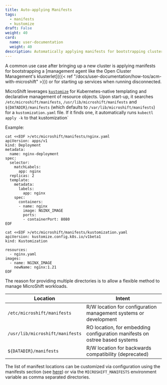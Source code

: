 ```yaml
---
title: Auto-applying Manifests
tags:
  - manifests
  - kustomize
draft: False
weight: 40
card:
  name: user-documentation
  weight: 40
description: Automatically applying manifests for bootstrapping cluster services.
---
```

A common use case after bringing up a new cluster is applying manifests for bootstrapping a [management agent like the Open Cluster Management's klusterlet]({{< ref "/docs/user-documentation/how-tos/acm-with-microshift" >}}) or for starting up services when running disconnected.


MicroShift leverages [`kustomize`](https://kubernetes.io/docs/tasks/manage-kubernetes-objects/kustomization/) for Kubernetes-native templating and declarative management of resource objects. Upon start-up, it searches `/etc/microshift/manifests`, `/usr/lib/microshift/manifests` and
`${DATADIR}/manifests` (which defaults to `/var/lib/microshift/manifests`) for a `kustomization.yaml` file. If it finds one, it automatically runs `kubectl apply -k` to that kustomization`

Example:
```
cat <<EOF >/etc/microshift/manifests/nginx.yaml
apiVersion: apps/v1
kind: Deployment
metadata:
  name: nginx-deployment
spec:
  selector:
    matchLabels:
      app: nginx
  replicas: 2
  template:
    metadata:
      labels:
        app: nginx
    spec:
      containers:
      - name: nginx
        image: NGINX_IMAGE
        ports:
        - containerPort: 8080
EOF

cat <<EOF >/etc/microshift/manifests/kustomization.yaml
apiVersion: kustomize.config.k8s.io/v1beta1
kind: Kustomization

resources:
  - nginx.yaml
images:
  - name: NGINX_IMAGE
    newName: nginx:1.21
EOF
```

The reason for providing multiple directories is to allow a flexible method to manage
MicroShift workloads.

| Location   	                    | Intent  	  	  	  	  	  	  	  	  	  	  	  	  	  	  	  	  	  	|
|---------------------------------|-------------------------------------------------------------------------------|
| `/etc/microshift/manifests`     | R/W location for configuration management systems or development              |
| `/usr/lib/microshift/manifests` | RO location, for embedding configuration manifests on ostree based systems  	|
| `${DATADIR}/manifests`   	      | R/W location for backwards compatibility (deprecated)                         |

The list of manifest locations can be customized via configuration using the manifests section (see
[here](https://github.com/redhat-et/microshift/blob/main/test/config.yaml)) or via the `MICROSHIFT_MANIFESTS`
environment variable as comma separated directories.